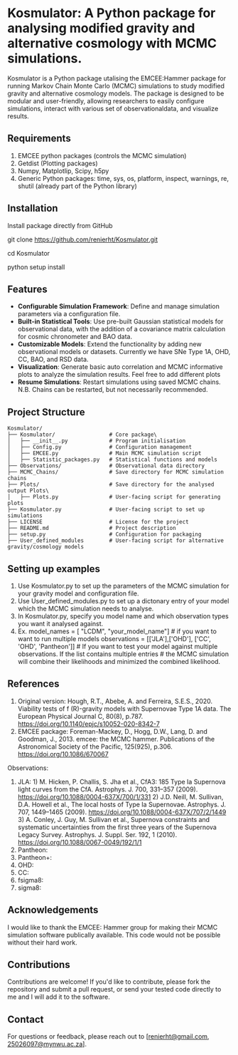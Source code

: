 # Kosmulator: A Python package for analysing modified gravity and alternative cosmology with MCMC simulations.
Kosmulator is a Python package utalising the EMCEE:Hammer package for running Markov Chain Monte Carlo (MCMC) simulations to study modified gravity and alternative cosmology models. 
The package is designed to be modular and user-friendly, allowing researchers to easily configure simulations, interact with various set of 
observationaldata, and visualize results.

## Requirements
1) EMCEE python packages (controls the MCMC simulation)
2) Getdist (Plotting packages)
3) Numpy, Matplotlip, Scipy, h5py
4) Generic Python packages: time, sys, os, platform, inspect, warnings, re, shutil (already part of the Python library)

## Installation 
Install package directly from GitHub

git clone https://github.com/renierht/Kosmulator.git

cd Kosmulator

python setup install

## Features

- **Configurable Simulation Framework**: Define and manage simulation parameters via a configuration file.
- **Built-in Statistical Tools**: Use pre-built Gaussian statistical models for observational data, with the addition of a covariance matrix calculation for cosmic chronometer and BAO data.
- **Customizable Models**: Extend the functionality by adding new observational models or datasets. Currently we have SNe Type 1A, OHD, CC, BAO, and RSD data.
- **Visualization**: Generate basic auto correlation and MCMC informative plots to analyze the simulation results. Feel free to add different plots
- **Resume Simulations**: Restart simulations using saved MCMC chains. N.B. Chains can be restarted, but not necessarily recommended.

## Project Structure

```plaintext
Kosmulator/
├── Kosmulator/         		# Core package\
│   ├── __init__.py           	# Program initialisation	
│   ├── Config.py           	# Configuration management
│   ├── EMCEE.py            	# Main MCMC simulation script
│   ├── Statistic_packages.py  	# Statistical functions and models
├── Observations/           	# Observational data directory
├── MCMC_Chains/            	# Save directory for MCMC simulation chains
├── Plots/         				# Save directory for the analysed output Plots\
│   ├── Plots.py                # User-facing script for generating plots	
├── Kosmulator.py  				# User-facing script to set up simulations
├── LICENSE                 	# License for the project
├── README.md               	# Project description
├── setup.py                	# Configuration for packaging
├── User_defined_modules      	# User-facing script for alternative gravity/cosmology models
```

## Setting up examples
1) Use Kosmulator.py to set up the parameters of the MCMC simulation for your gravity model and configuration file.
2) Use User_defined_modules.py to set up a dictonary entry of your model which the MCMC simulation needs to analyse.
3) In Kosmulator.py, specify you model name and which observation types you want it analysed against.
4) Ex. 	model_names = [ "LCDM", "your_model_name"] # if you want to want to run multiple models
		observations = [['JLA'],['OHD'], ['CC', 'OHD', 'Pantheon']] 
		# If you want to test your model against multiple observations. If the list contains multiple entries
		# the MCMC simulation will combine their likelihoods and minimized the combined likelihood.
		
## References
1) Original version: 	Hough, R.T., Abebe, A. and Ferreira, S.E.S., 2020. Viability tests of f (R)-gravity models with Supernovae Type 1A data. The European Physical Journal C, 80(8), p.787. https://doi.org/10.1140/epjc/s10052-020-8342-7
2) EMCEE package: 		Foreman-Mackey, D., Hogg, D.W., Lang, D. and Goodman, J., 2013. emcee: the MCMC hammer. Publications of the Astronomical Society of the Pacific, 125(925), p.306. https://doi.org/10.1086/670067

Observations:

1) JLA: 				1) M. Hicken, P. Challis, S. Jha et al., CfA3: 185 Type Ia Supernova light curves from the CfA. Astrophys. J. 700, 331–357 (2009). https://doi.org/10.1088/0004-637X/700/1/331
						2) J.D. Neill, M. Sullivan, D.A. Howell et al., The local hosts of Type Ia Supernovae. Astrophys. J. 707, 1449–1465 (2009). https://doi.org/10.1088/0004-637X/707/2/1449
						3) A. Conley, J. Guy, M. Sullivan et al., Supernova constraints and systematic uncertainties from the first three years of the Supernova Legacy Survey. Astrophys. J. Suppl. Ser. 192, 1 (2010). https://doi.org/10.1088/0067-0049/192/1/1
2) Pantheon:	
3) Pantheon+: 
4) OHD:
5) CC:
6) fsigma8:
7) sigma8:

## Acknowledgements
I would like to thank the EMCEE: Hammer group for making their MCMC simulation software publically available. This code would not be possible without their hard work.

## Contributions
Contributions are welcome! If you'd like to contribute, please fork the repository and submit a pull request, or send your tested code directly to me and I will add it to the software.

## Contact
For questions or feedback, please reach out to [renierht@gmail.com, 25026097@mynwu.ac.za].
